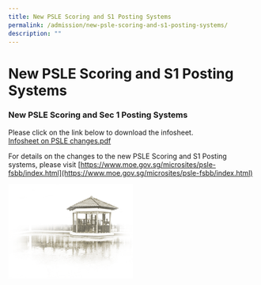 ```yaml
---
title: New PSLE Scoring and S1 Posting Systems
permalink: /admission/new-psle-scoring-and-s1-posting-systems/
description: ""
---
```

# **New PSLE Scoring and S1 Posting Systems**

### **New PSLE Scoring and Sec 1 Posting Systems**

Please click on the link below to download the infosheet.  
[Infosheet on PSLE changes.pdf](/files/Infosheet%20on%20PSLE%20changes.pdf)
  
For details on the changes to the new PSLE Scoring and S1 Posting systems, please visit [https://www.moe.gov.sg/microsites/psle-fsbb/index.html](https://www.moe.gov.sg/microsites/psle-fsbb/index.html)

<img src="/images/pavilion.png" 
     style="width:50%">